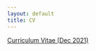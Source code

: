 ```yaml
---
layout: default
title: CV
---
```


<a href ="https://yitalu.github.io/pdf/cv_lu_dec2021.pdf">Curriculum Vitae (Dec 2021)</a>